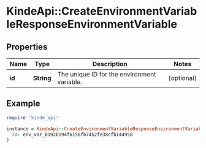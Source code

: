 # KindeApi::CreateEnvironmentVariableResponseEnvironmentVariable

## Properties

| Name | Type | Description | Notes |
| ---- | ---- | ----------- | ----- |
| **id** | **String** | The unique ID for the environment variable. | [optional] |

## Example

```ruby
require 'kinde_api'

instance = KindeApi::CreateEnvironmentVariableResponseEnvironmentVariable.new(
  id: env_var_0192b194f6156fb7452fe38cfb144958
)
```

